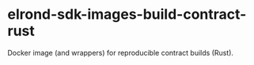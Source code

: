 # elrond-sdk-images-build-contract-rust
Docker image (and wrappers) for reproducible contract builds (Rust).
